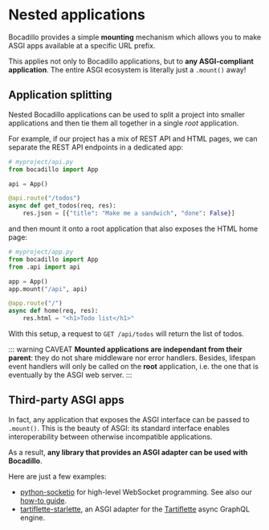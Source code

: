 # Nested applications

Bocadillo provides a simple **mounting** mechanism which allows you to make ASGI apps available at a specific URL prefix.

This applies not only to Bocadillo applications, but to **any ASGI-compliant application**. The entire ASGI ecosystem is literally just a `.mount()` away!

## Application splitting

Nested Bocadillo applications can be used to split a project into smaller applications and then tie them all together in a single _root_ application.

For example, if our project has a mix of REST API and HTML pages, we can separate the REST API endpoints in a dedicated app:

```python
# myproject/api.py
from bocadillo import App

api = App()

@api.route("/todos")
async def get_todos(req, res):
    res.json = [{"title": "Make me a sandwich", "done": False}]
```

and then mount it onto a root application that also exposes the HTML home page:

```python
# myproject/app.py
from bocadillo import App
from .api import api

app = App()
app.mount("/api", api)

@app.route("/")
async def home(req, res):
    res.html = "<h1>Todo list</h1>"
```

With this setup, a request to `GET /api/todos` will return the list of todos.

::: warning CAVEAT
**Mounted applications are independant from their parent**: they do not share middleware nor error handlers. Besides, lifespan event handlers will only be called on the **root** application, i.e. the one that is eventually by the ASGI web server.
:::

## Third-party ASGI apps

In fact, any application that exposes the ASGI interface can be passed to `.mount()`. This is the beauty of ASGI: its standard interface enables interoperability between otherwise incompatible applications.

As a result, **any library that provides an ASGI adapter can be used with Bocadillo**.

Here are just a few examples:

- [python-socketio](https://python-socketio.readthedocs.io/en/latest/) for high-level WebSocket programming. See also our [how-to guide](/how-to/socketio.md).
- [tartiflette-starlette](https://github.com/tartiflette/tartiflette-starlette), an ASGI adapter for the [Tartiflette](https://tartiflette.io/) async GraphQL engine.
